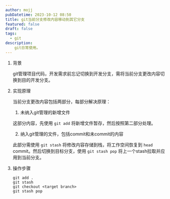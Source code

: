 ```yaml
---
author: mojj 
pubDatetime: 2023-10-12 08:50
title: git当前分支修改内容移动到其它分支
featured: false
draft: false
tags:
  - git
description: 
    git日常使用。
---
```


1. 背景
   
   git管理项目代码，开发需求前忘记切换到开发分支，需将当前分支更改内容切换到目的开发分支。

2. 实现原理
   
   当前分支更改内容包括两部分，每部分解决原理：
   1. 未纳入git管理的新增文件
   
   这部分内容，先使用 `git add` 将新增文件暂存，然后按照第二部分处理。

   2. 纳入git管理的文件，包括commit和未commit的内容
   
   此部分需使用 `git stash` 将修改内容存储到栈，将工作空间恢复到 `head` commit。然后切换到目标分支，使用 `git stash pop` 将上一个stash拉取并应用到当前分支。

3. 操作步骤
   ```shell
   git add .
   git stash
   git checkout <target branch>
   git stash pop
   ```
